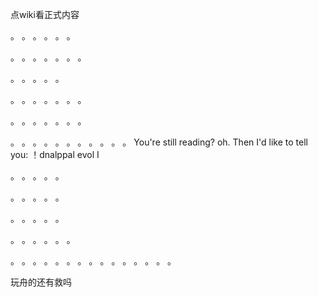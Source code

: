 点wiki看正式内容

。
。
。
。
。
。

。
。
。
。
。
。
。

。
。
。
。
。

。
。
。
。
。
。
。

。
。
。
。
。
。
。

。
。
。
。
。
。
。
。
。
。
。
You're still reading?
oh.
Then I'd like to tell you:
！dnalppal evol I

。
。
。
。
。

。
。
。
。
。

。
。
。
。
。

。
。
。
。
。
。

。
。
。
。
。
。
。
。
。
。
。
。
。
。
。

玩舟的还有救吗
